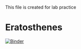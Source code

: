This file is created for lab practice

# Eratosthenes

[![Binder](https://mybinder.org/badge_logo.svg)](https://mybinder.org/v2/gh/ZAY630/Eratosthenes.git/HEAD)
